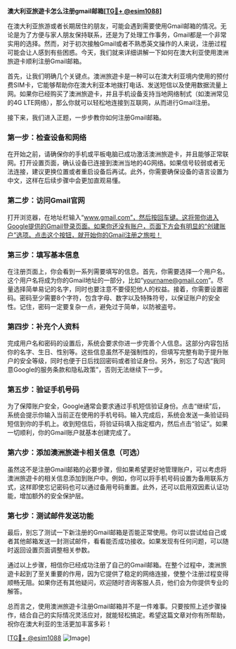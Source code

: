 **澳大利亚旅遊卡怎么注册gmail邮箱[[TG💪+ @esim1088](https://t.me/s/esim1088)]**

在澳大利亚旅游或者长期居住的朋友，可能会遇到需要使用Gmail邮箱的情况。无论是为了方便与家人朋友保持联系，还是为了处理工作事务，Gmail都是一个非常实用的选择。然而，对于初次接触Gmail或者不熟悉英文操作的人来说，注册过程可能会让人感到有些困惑。今天，我们就来详细讲解一下如何在澳大利亚使用澳洲旅遊卡顺利注册Gmail邮箱。

首先，让我们明确几个关键点。澳洲旅遊卡是一种可以在澳大利亚境内使用的预付费SIM卡，它能够帮助你在澳大利亚本地拨打电话、发送短信以及使用数据流量上网。如果你已经购买了澳洲旅遊卡，并且手机设备支持当地网络制式（如澳洲常见的4G LTE网络），那么你就可以轻松地连接到互联网，从而进行Gmail注册。

接下来，我们进入正题，一步步教你如何注册Gmail邮箱。

### 第一步：检查设备和网络

在开始之前，请确保你的手机或平板电脑已成功激活澳洲旅遊卡，并且能够正常联网。打开设置页面，确认设备已连接到澳洲当地的4G网络。如果信号较弱或者无法连接，建议更换位置或者重启设备后再试。此外，你需要确保设备的语言设置为中文，这样在后续步骤中会更加直观易懂。

### 第二步：访问Gmail官网

打开浏览器，在地址栏输入“www.gmail.com”，然后按回车键。这将带你进入Google提供的Gmail登录页面。如果你还没有账户，页面下方会有明显的“创建账户”选项。点击这个按钮，就开始你的Gmail注册之旅啦！

### 第三步：填写基本信息

在注册页面上，你会看到一系列需要填写的信息。首先，你需要选择一个用户名。这个用户名将成为你的Gmail地址的一部分，比如“yourname@gmail.com”。尽量选择简单易记的名字，同时也要注意不要侵犯他人的权益。接着，你需要设置密码。密码至少需要8个字符，包含字母、数字以及特殊符号，以保证账户的安全性。记住，密码一定要复杂一点，避免过于简单，以防被盗号。

### 第四步：补充个人资料

完成用户名和密码的设置后，系统会要求你进一步完善个人信息。这部分内容包括你的名字、生日、性别等。这些信息虽然不是强制性的，但填写完整有助于提升账户的安全等级，同时也便于日后找回密码或者验证身份。另外，别忘了勾选“我同意Google的服务条款和隐私政策”，否则无法继续下一步。

### 第五步：验证手机号码

为了保障账户安全，Google通常会要求通过手机短信验证身份。点击“继续”后，系统会提示你输入当前正在使用的手机号码。输入完成后，系统会发送一条验证码短信到你的手机上。收到短信后，将验证码填入指定框内，然后点击“验证”。如果一切顺利，你的Gmail账户就基本创建完成了。

### 第六步：添加澳洲旅遊卡相关信息（可选）

虽然这不是注册Gmail邮箱的必要步骤，但如果希望更好地管理账户，可以考虑将澳洲旅遊卡的相关信息添加到账户中。例如，你可以将手机号码设置为备用联系方式，这样即使忘记密码也可以通过备用号码重置。此外，还可以启用双因素认证功能，增加额外的安全保护层。

### 第七步：测试邮件发送功能

最后，别忘了测试一下新注册的Gmail邮箱是否能正常使用。你可以尝试给自己或者其他邮箱发送一封测试邮件，看看能否成功接收。如果发现有任何问题，可以随时返回设置页面调整相关参数。

通过以上步骤，相信你已经成功注册了自己的Gmail邮箱。在整个过程中，澳洲旅遊卡起到了至关重要的作用，因为它提供了稳定的网络连接，使整个注册过程变得顺畅无阻。如果你还有其他疑问，欢迎随时咨询客服人员，他们会为你提供专业的解答。

总而言之，使用澳洲旅遊卡注册Gmail邮箱并不是一件难事。只要按照上述步骤操作，结合自己的实际情况灵活应对，就能轻松搞定。希望这篇文章对你有所帮助，祝你在澳大利亚的生活更加丰富多彩！

[[TG💪+ @esim1088](https://t.me/s/esim1088) ![Image](https://i.postimg.cc/4NQfJmqS/Snipaste-2025-05-13-00-14-12.png)]